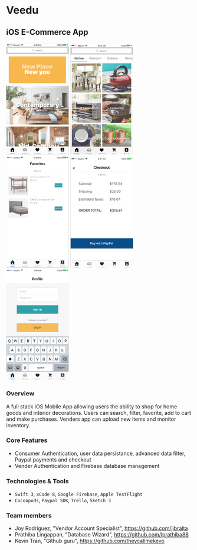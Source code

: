 # Veedu

## iOS E-Commerce App

<img src="/Images/README/homeScreen.png" width="170"> <img src="/Images/README/browseScreen.png" width="170"> <img src="/Images/README/favoritesScreen.png" width="170"> <img src="/Images/README/paymentScreen.png" width="170"> <img src="/Images/README/loginScreen.png" width="170">

### Overview

A full stack iOS Mobile App allowing users the ability to shop for home goods and interior decorations. Users can search, filter, favorite, add to cart and make purchases. Venders app can upload new items and monitor inventory.

### Core Features

- Consumer Authentication, user data persistance, advanced data filter, Paypal payments and checkout
- Vender Authentication and Firebase database management

### Technologies & Tools

- `Swift 3`, `xCode 8`, `Google Firebase`, `Apple TestFlight`
- `Cocoapods`, `Paypal SDK`, `Trello`, `Sketch 3` 

### Team members

- Joy Rodriguez, "Vendor Account Specialist", https://github.com/jibralta
- Prathiba Lingappan, "Database Wizard", https://github.com/lprathiba88
- Kevin Tran, "Github guru", https://github.com/theycallmekevo





